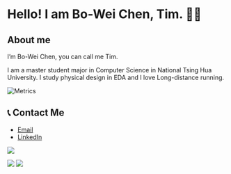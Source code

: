 
<!--
**BWbwchen/BWbwchen** is a ✨ _special_ ✨ repository because its `README.md` (this file) appears on your GitHub profile.

Here are some ideas to get you started:

- 🔭 I’m currently working on ...
- 🌱 I’m currently learning ...
- 👯 I’m looking to collaborate on ...
- 🤔 I’m looking for help with ...
- 💬 Ask me about ...
- 📫 How to reach me: ...
- 😄 Pronouns: ...
- ⚡ Fun fact: ...
-->
# Hello! I am Bo-Wei Chen, Tim. 🚀🚀

## About me
I’m Bo-Wei Chen, you can call me Tim.

I am a master student major in Computer Science in National Tsing Hua University. I study physical design in EDA and I love Long-distance running.

![Metrics](https://metrics.lecoq.io/BWbwchen?template=classic&base=header%2C%20activity%2C%20community%2C%20repositories%2C%20metadata&base.indepth=false&base.hireable=false&base.skip=false&config.timezone=Asia%2FTaipei)


## 📞 Contact Me
* [Email](mailto:tim.chenbw@gmail.com)
* [LinkedIn](https://www.linkedin.com/in/bo-wei-chen/)


![](https://github-profile-summary-cards.vercel.app/api/cards/profile-details?username=BWbwchen&theme=github_dark)

![](https://github-profile-summary-cards.vercel.app/api/cards/repos-per-language?username=BWbwchen&theme=github_dark)
![](https://github-profile-summary-cards.vercel.app/api/cards/stats?username=BWbwchen&theme=github_dark)

